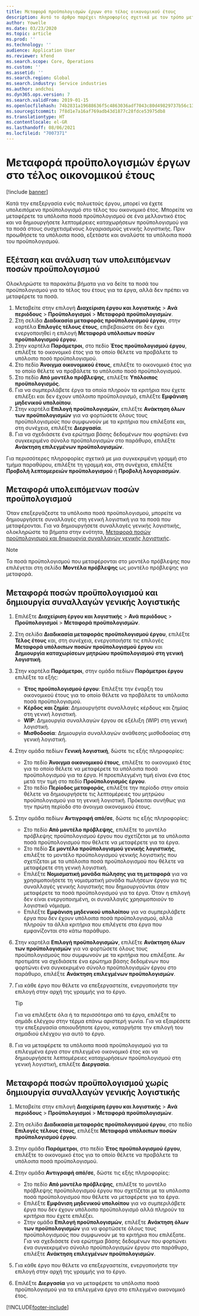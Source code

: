 ```yaml
---
title: Μεταφορά προϋπολογισμών έργων στο τέλος οικονομικού έτους
description: Αυτό το άρθρο παρέχει πληροφορίες σχετικά με τον τρόπο μεταφοράς των υπολειπόμενων ποσών του προϋπολογισμού σε μελλοντικά έτη και τη δημιουργία λεπτομερειών καταχώρησης προϋπολογισμού.
author: Yowelle
ms.date: 03/23/2020
ms.topic: article
ms.prod: ''
ms.technology: ''
audience: Application User
ms.reviewer: kfend
ms.search.scope: Core, Operations
ms.custom: ''
ms.assetid: ''
ms.search.region: Global
ms.search.industry: Service industries
ms.author: andchoi
ms.dyn365.ops.version: 7
ms.search.validFrom: 2019-01-15
ms.openlocfilehash: 74b2831a19688636f5c4863036adf7043c80d49829737b56c131abb6998d6cb3
ms.sourcegitcommit: 7f8d1e7a16af769adb43d1877c28fdce53975db8
ms.translationtype: HT
ms.contentlocale: el-GR
ms.lasthandoff: 08/06/2021
ms.locfileid: "7007371"
---
```

# <a name="transfer-project-budgets-at-fiscal-year-end"></a>Μεταφορά προϋπολογισμών έργων στο τέλος οικονομικού έτους

[!include [banner](../includes/banner.md)]

Κατά την επεξεργασία ενός πολυετούς έργου, μπορεί να έχετε υπολειπόμενο προϋπολογισμό στο τέλος του οικονομικό έτος. Μπορείτε να μεταφέρετε τα υπόλοιπα ποσά προϋπολογισμού σε ένα μελλοντικό έτος και να δημιουργήσετε λεπτομέρειες καταχωρήσεων προϋπολογισμού για τα ποσά στους συσχετισμένους λογαριασμούς γενικής λογιστικής. Πριν προωθήσετε τα υπόλοιπα ποσά, εξετάστε και αναλύστε τα υπόλοιπα ποσά του προϋπολογισμού.

## <a name="review-and-analyze-remaining-budget-amounts"></a>Εξέταση και ανάλυση των υπολειπόμενων ποσών προϋπολογισμού

Ολοκληρώστε τα παρακάτω βήματα για να δείτε τα ποσά του προϋπολογισμού για το τέλος του έτους για τα έργα, αλλά δεν πρέπει να μεταφέρετε τα ποσά.

1. Μεταβείτε στην επιλογή **Διαχείριση έργου και λογιστικής** > **Ανά περιόδους** > **Προϋπολογισμοί** > **Μεταφορά προϋπολογισμών**. 
2. Στη σελίδα **Διαδικασία μεταφοράς προϋπολογισμού έργου**, στην καρτέλα **Επιλογές τέλους έτους**, επιβεβαιώστε ότι δεν έχει ενεργοποιηθεί η επιλογή **Μεταφορά υπόλοιπων ποσών προϋπολογισμού έργου**.
3. Στην καρτέλα **Παράμετροι**, στο πεδίο **Έτος προϋπολογισμού έργου**, επιλέξτε το οικονομικό έτος για το οποίο θέλετε να προβάλετε το υπόλοιπο ποσό προϋπολογισμού. 
4. Στο πεδίο **Άνοιγμα οικονομικού έτους**, επιλέξτε το οικονομικό έτος για το οποίο θέλετε να προβάλετε το υπόλοιπο ποσό προϋπολογισμού. 
5. Στο πεδίο **Από μοντέλο πρόβλεψης**, επιλέξτε **Υπόλοιπος προϋπολογισμός**. 
6. Για να συμπεριλάβετε έργα τα οποία πληρούν τα κριτήρια που έχετε επιλέξει και δεν έχουν υπόλοιπο προϋπολογισμό, επιλέξτε **Εμφάνιση μηδενικού υπολοίπου**.  
7. Στην καρτέλα **Επιλογή προϋπολογισμών**, επιλέξτε **Ανάκτηση όλων των προϋπολογισμών** για να φορτώσετε όλους τους προϋπολογισμούς που συμφωνούν με τα κριτήρια που επιλέξατε και, στη συνέχεια, επιλέξτε **Διεργασία**. 
8. Για να σχεδιάσετε ένα ερώτημα βάσης δεδομένων που φορτώνει ένα συγκεκριμένο σύνολο προϋπολογισμών στο παράθυρο, επιλέξτε **Ανάκτηση επιλεγμένων προϋπολογισμών**.

Για περισσότερες πληροφορίες σχετικά με μια συγκεκριμένη γραμμή στο τμήμα παραθύρου, επιλέξτε τη γραμμή και, στη συνέχεια, επιλέξτε **Προβολή λεπτομερειών προϋπολογισμού** ή **Προβολή λογαριασμών**.

## <a name="carry-forward-remaining-budget-amounts"></a>Μεταφορά υπολειπόμενων ποσών προϋπολογισμού 

Όταν επεξεργάζεστε τα υπόλοιπα ποσά προϋπολογισμού, μπορείτε να δημιουργήσετε συναλλαγές στη γενική λογιστική για τα ποσά που μεταφέρονται. Για να δημιουργήσετε συναλλαγές γενικής λογιστικής, ολοκληρώστε τα βήματα στην ενότητα, [Μεταφορά ποσών προϋπολογισμού και δημιουργία συναλλαγών γενικής λογιστικής](#carry-forward). 

> [!NOTE]
> Τα ποσά προϋπολογισμού που μεταφέρονται στο μοντέλο πρόβλεψης που επιλέγεται στη σελίδα **Μοντέλα πρόβλεψης** ως μοντέλο πρόβλεψης για μεταφορά.  

## <a name="carry-forward-budget-amounts-and-create-general-ledger-transactions"></a><a name="carry-forward"></a>Μεταφορά ποσών προϋπολογισμού και δημιουργία συναλλαγών γενικής λογιστικής

1.  Επιλέξτε **Διαχείριση έργου και λογιστικής** > **Ανά περιόδους** > **Προϋπολογισμοί** > **Μεταφορά προϋπολογισμών**. 
2. Στη σελίδα **Διαδικασία μεταφοράς προϋπολογισμού έργου**, επιλέξτε **Τέλος έτους** και, στη συνέχεια, ενεργοποιήστε τις επιλογές **Μεταφορά υπόλοιπων ποσών προϋπολογισμού έργου** και **Δημιουργία καταχωρίσεων μητρώου προϋπολογισμού στη γενική λογιστική**. 
3. Στην καρτέλα **Παράμετροι**, στην ομάδα πεδίων **Παράμετροι έργου** επιλέξτε τα εξής:

   - **Έτος προϋπολογισμού έργου**: Επιλέξτε την έναρξη του οικονομικού έτους για το οποίο θέλετε να προβάλετε τα υπόλοιπα ποσά προϋπολογισμού. 
   - **Κέρδος και ζημία**: Δημιουργήστε συναλλαγές κέρδους και ζημίας στη γενική λογιστική. 
   -  **WIP**: Δημιουργία συναλλαγών έργου σε εξέλιξη (WIP) στη γενική λογιστική.
   -  **Μισθοδοσία**: Δημιουργία συναλλαγών ανάθεσης μισθοδοσίας στη γενική λογιστική. 

5. Στην ομάδα πεδίων **Γενική λογιστική**, δώστε τις εξής πληροφορίες: 

   - Στο πεδίο **Άνοιγμα οικονομικού έτους**, επιλέξτε το οικονομικό έτος για το οποίο θέλετε να μεταφέρετε τα υπόλοιπα ποσά προϋπολογισμού για τα έργα. Η προεπιλεγμένη τιμή είναι ένα έτος μετά την τιμή στο πεδίο **Προϋπολογισμός έργου**.
   -  Στο πεδίο **Περίοδος μεταφοράς**, επιλέξτε την περίοδο στην οποία θέλετε να δημιουργήσετε τις λεπτομέρειες του μητρώου προϋπολογισμού για τη γενική λογιστική. Πρόκειται συνήθως για την πρώτη περίοδο στο άνοιγμα οικονομικού έτους.

6. Στην ομάδα πεδίων **Αντιγραφή από/σε**, δώστε τις εξής πληροφορίες:

   - Στο πεδίο **Από μοντέλο πρόβλεψης**, επιλέξτε το μοντέλο πρόβλεψης προϋπολογισμού έργου που σχετίζεται με τα υπόλοιπα ποσά προϋπολογισμού που θέλετε να μεταφέρετε για τα έργα. 
   - Στο πεδίο **Σε μοντέλο προϋπολογισμού γενικής λογιστικής**, επιλέξτε το μοντέλο προϋπολογισμού γενικής λογιστικής που σχετίζεται με τα υπόλοιπα ποσά προϋπολογισμού που θέλετε να μεταφέρετε στη γενική λογιστική. 
   -  Επιλέξτε **Νομισματική μονάδα πώλησης για τη μεταφορά** για να χρησιμοποιήσετε τη νομισματική μονάδα πωλήσεων έργου για τις συναλλαγές γενικής λογιστικής που δημιουργούνται όταν μεταφέρετε τα ποσά προϋπολογισμού για τα έργα. Όταν η επιλογή δεν είναι ενεργοποιημένη, οι συναλλαγές χρησιμοποιούν το λογιστικό νόμισμα. 
   -  Επιλέξτε **Εμφάνιση μηδενικού υπολοίπου** για να συμπεριλάβετε έργα που δεν έχουν υπόλοιπα ποσά προϋπολογισμού, αλλά πληρούν τα άλλα κριτήρια που επιλέγετε στα έργα που εμφανίζονται στο κάτω παράθυρο.

7. Στην καρτέλα **Επιλογή προϋπολογισμών**, επιλέξτε **Ανάκτηση όλων των προϋπολογισμών** για να φορτώσετε όλους τους προϋπολογισμούς που συμφωνούν με τα κριτήρια που επιλέξατε. Αν προτιμάτε να σχεδιάσετε ένα ερώτημα βάσης δεδομένων που φορτώνει ένα συγκεκριμένο σύνολο προϋπολογισμών έργου στο παράθυρο, επιλέξτε **Ανάκτηση επιλεγμένων προϋπολογισμών**.
8. Για κάθε έργο που θέλετε να επεξεργαστείτε, ενεργοποιήστε την επιλογή στην αρχή της γραμμής για το έργο.

    > [!TIP]
    > Για να επιλέξετε όλα ή τα περισσότερα από τα έργα, επιλέξτε το σημάδι ελέγχου στην τέρμα επάνω αριστερή γωνία. Για να εξαιρέσετε την επεξεργασία οποιουδήποτε έργου, καταργήστε την επιλογή του σημαδιού ελέγχου για αυτό το έργο.

9. Για να μεταφέρετε τα υπόλοιπα ποσά προϋπολογισμού για τα επιλεγμένα έργα στον επιλεγμένο οικονομικό έτος και να δημιουργήσετε λεπτομέρειες καταχωρήσεων προϋπολογισμού στη γενική λογιστική, επιλέξτε **Διεργασία**.

## <a name="carry-forward-budget-amounts-without-creating-general-ledger-transactions"></a>Μεταφορά ποσών προϋπολογισμού χωρίς δημιουργία συναλλαγών γενικής λογιστικής

1. Μεταβείτε στην επιλογή **Διαχείριση έργου και λογιστικής** > **Ανά περιόδους** > **Προϋπολογισμοί** > **Μεταφορά προϋπολογισμών**.
2. Στη σελίδα **Διαδικασία μεταφοράς προϋπολογισμού έργου**, στο πεδίο **Επιλογές τέλους έτους**, επιλέξτε **Μεταφορά υπόλοιπων ποσών προϋπολογισμού έργου**.
3. Στην ομάδα **Παράμετροι**, στο πεδίο **Έτος προϋπολογισμού έργου**, επιλέξτε το οικονομικό έτος για το οποίο θέλετε να προβάλετε τα υπόλοιπα ποσά προϋπολογισμού.
4. Στην ομάδα **Αντιγραφή από/σε**, δώστε τις εξής πληροφορίες:

   - Στο πεδίο **Από μοντέλο πρόβλεψης**, επιλέξτε το μοντέλο πρόβλεψης προϋπολογισμού έργου που σχετίζεται με τα υπόλοιπα ποσά προϋπολογισμού που θέλετε να μεταφέρετε για τα έργα. 
   - Επιλέξτε **Εμφάνιση μηδενικού υπολοίπου** για να συμπεριλάβετε έργα που δεν έχουν υπόλοιπο προϋπολογισμό αλλά πληρούν τα κριτήρια που έχετε επιλέξει.
   - Στην ομάδα **Επιλογή προϋπολογισμών**, επιλέξτε **Ανάκτηση όλων των προϋπολογισμών** για να φορτώσετε όλους τους προϋπολογισμούς που συμφωνούν με τα κριτήρια που επιλέξατε. Για να σχεδιάσετε ένα ερώτημα βάσης δεδομένων που φορτώνει ένα συγκεκριμένο σύνολο προϋπολογισμών έργου στο παράθυρο, επιλέξτε **Ανάκτηση επιλεγμένων προϋπολογισμών**.

5. Για κάθε έργο που θέλετε να επεξεργαστείτε, ενεργοποιήστε την επιλογή στην αρχή της γραμμής για το έργο. 
6. Επιλέξτε **Διεργασία** για να μεταφέρετε τα υπόλοιπα ποσά προϋπολογισμού για τα επιλεγμένα έργα στο επιλεγμένο οικονομικό έτος.



[!INCLUDE[footer-include](../includes/footer-banner.md)]